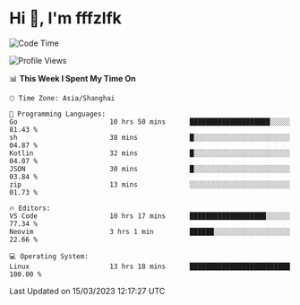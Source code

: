 # Hi 👋, I'm fffzlfk

<!--START_SECTION:waka-->
![Code Time](http://img.shields.io/badge/Code%20Time-111%20hrs%2057%20mins-blue)

![Profile Views](http://img.shields.io/badge/Profile%20Views-0-blue)

📊 **This Week I Spent My Time On** 

```text
🕑︎ Time Zone: Asia/Shanghai

💬 Programming Languages: 
Go                       10 hrs 50 mins      ████████████████████░░░░░   81.43 % 
sh                       38 mins             █░░░░░░░░░░░░░░░░░░░░░░░░   04.87 % 
Kotlin                   32 mins             █░░░░░░░░░░░░░░░░░░░░░░░░   04.07 % 
JSON                     30 mins             █░░░░░░░░░░░░░░░░░░░░░░░░   03.84 % 
zip                      13 mins             ░░░░░░░░░░░░░░░░░░░░░░░░░   01.73 % 

🔥 Editors: 
VS Code                  10 hrs 17 mins      ███████████████████░░░░░░   77.34 % 
Neovim                   3 hrs 1 min         ██████░░░░░░░░░░░░░░░░░░░   22.66 % 

💻 Operating System: 
Linux                    13 hrs 18 mins      █████████████████████████   100.00 % 
```


 Last Updated on 15/03/2023 12:17:27 UTC
<!--END_SECTION:waka-->
